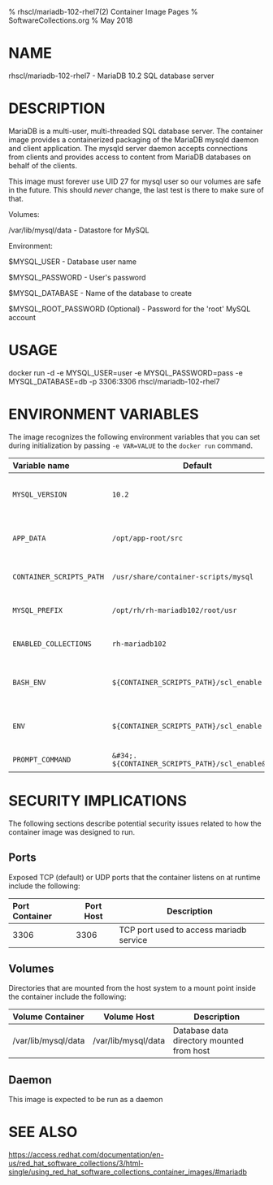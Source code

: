 % rhscl/mariadb-102-rhel7(2) Container Image Pages
% SoftwareCollections.org
% May 2018

# NAME
rhscl/mariadb-102-rhel7 - MariaDB 10.2 SQL database server

# DESCRIPTION
 MariaDB is a multi-user, multi-threaded SQL database server. The container image provides a containerized packaging of the MariaDB mysqld daemon and client application. The mysqld server daemon accepts connections from clients and provides access to content from MariaDB databases on behalf of the clients.

 This image must forever use UID 27 for mysql user so our volumes are safe in the future. This should *never* change, the last test is there to make sure of that.

 Volumes: 

  /var/lib/mysql/data - Datastore for MySQL 

 Environment: 

  $MYSQL_USER - Database user name 

  $MYSQL_PASSWORD - User&#39;s password 

  $MYSQL_DATABASE - Name of the database to create 

  $MYSQL_ROOT_PASSWORD (Optional) - Password for the &#39;root&#39; MySQL account 


# USAGE
docker run -d -e MYSQL_USER=user -e MYSQL_PASSWORD=pass -e MYSQL_DATABASE=db -p 3306:3306 rhscl/mariadb-102-rhel7

# ENVIRONMENT VARIABLES

The image recognizes the following environment variables that you can set
during initialization by passing `-e VAR=VALUE` to the `docker run` command.

|     Variable name        | Default |      Description                                           |
| :----------------------- | ------- | ---------------------------------------------------------- |
| `MYSQL_VERSION` | `10.2`   | Current MySQL version number |
| `APP_DATA` | `/opt/app-root/src`   | Data directory used by database |
| `CONTAINER_SCRIPTS_PATH` | `/usr/share/container-scripts/mysql`   | Path to mysql script |
| `MYSQL_PREFIX` | `/opt/rh/rh-mariadb102/root/usr`   | Prefix for MySQL usr directory |
| `ENABLED_COLLECTIONS` | `rh-mariadb102`   | Software collections name |
| `BASH_ENV` | `${CONTAINER_SCRIPTS_PATH}/scl_enable`   | Path to enable software collections |
| `ENV` | `${CONTAINER_SCRIPTS_PATH}/scl_enable`   | Path to enable software collections |
| `PROMPT_COMMAND` | `&#34;. ${CONTAINER_SCRIPTS_PATH}/scl_enable&#34;`   | Shell prompt |


# SECURITY IMPLICATIONS
The following sections describe potential security issues related to how the container image was designed to run.

## Ports

Exposed TCP (default) or UDP ports that the container listens on at runtime include the following:

|     Port Container | Port Host  |       Description             |
| :----------------- | -----------|-------------------------------|
| 3306 | 3306 | TCP port used to access mariadb service |



## Volumes

Directories that are mounted from the host system to a mount point inside the container include the following:

|     Volume Container | Volume Host  |       Description             |
| :----------------- | -----------|-------------------------------|
| /var/lib/mysql/data | /var/lib/mysql/data | Database data directory mounted from host |


## Daemon
This image is expected to be run as a daemon


# SEE ALSO
https://access.redhat.com/documentation/en-us/red_hat_software_collections/3/html-single/using_red_hat_software_collections_container_images/#mariadb


